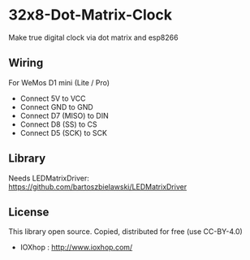 # 32x8-Dot-Matrix-Clock
Make true digital clock via dot matrix and esp8266

## Wiring

For WeMos D1 mini (Lite / Pro)

 * Connect 5V to VCC
 * Connect GND to GND
 * Connect D7 (MISO) to DIN
 * Connect D8 (SS) to CS
 * Connect D5 (SCK) to SCK

## Library

Needs LEDMatrixDriver: https://github.com/bartoszbielawski/LEDMatrixDriver

## License
This library open source. Copied, distributed for free (use CC-BY-4.0)

 * IOXhop : http://www.ioxhop.com/
